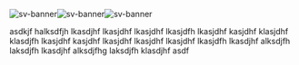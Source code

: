 ![sv-banner](https://github.com/glentiktak/DJ-as-Code/assets/11195748/754c566e-8602-45eb-a90b-e61dd9b299fc)![sv-banner](https://github.com/glentiktak/DJ-as-Code/assets/11195748/3de194ca-3692-465f-9803-51cf92d39ae6)![sv-banner](https://github.com/glentiktak/DJ-as-Code/assets/11195748/3de194ca-3692-465f-9803-51cf92d39ae6)

asdkjf halksdfjh lkasdjhf lkasjdhf lkasjdhf lkasjdfh lkasjdhf kasjdhf klasjdhf klasdjfh lkasjdhf kasjdhf lkasjdhf lkasjdhf lkasjdhf lkasjdfh lkasdjhf alksdjfh laksdjfh lkasdjhf alksdjfhg laksdjfh klasdjhf asdf

<?xml version="1.0" encoding="UTF-8" standalone="no"?>
<!DOCTYPE svg PUBLIC "-//W3C//DTD SVG 1.1//EN"
 "http://www.w3.org/Graphics/SVG/1.1/DTD/svg11.dtd">
<!-- Generated by graphviz version 2.29.20121209.0545 (20121209.0545)
 -->
<!-- Title: models_diagram Pages: 1 -->
<svg fill="none" width="100%" height="200px" xmlns="http://www.w3.org/2000/svg">
  <foreignObject width="100%" height="100%">
    <div xmlns="http://www.w3.org/1999/xhtml">
      <style>
        .container{
          width: 100%;
        
          display: flex;
          justify-content: center;
          align-items: center;
          color: white;
        }
        
        .background {
          --color-secondary: #F8503C;
          --color-tertiary: #F7913E;

          background: linear-gradient(
            -45deg,
            var(--color-secondary),
            var(--color-tertiary)
          );
        
          width: 100%;
          height: 200px;

          display: flex;
          justify-content: center;
          align-items: center;
          color: white;

          font-family: -apple-system, BlinkMacSystemFont, &quot;Segoe UI&quot;, Roboto, Helvetica, Arial, sans-serif, &quot;Apple Color Emoji&quot;, &quot;Segoe UI Emoji&quot;, &quot;Segoe UI Symbol&quot;;
        }

        .hi {
          display: inline-block;
        }
      </style>
      <div class="container">
        <div class="background">
          <svg width="50px" height="44px" viewBox="0 0 50 44" version="1.1" xmlns="http://www.w3.org/2000/svg" xmlns:xlink="http://www.w3.org/1999/xlink">
            <g id="Socials" stroke="none" stroke-width="1" fill="none" fill-rule="evenodd">
              <path d="M40.9093385,3.21763636 L27.2886876,44 L22.4604028,44 L36.0810536,3.21763636 L40.9093385,3.21763636 Z M50,3.21763636 L36.3793492,44 L31.5510643,44 L45.1717151,3.21763636 L50,3.21763636 Z M24.6049354,0 C27.6623287,0.0425454545 30.4039971,1.79345455 31.7607608,4.47327273 L29.9551921,9.86363636 L28.9105222,6.64 C28.2652743,4.77763636 26.5270627,3.51672727 24.5606359,3.48763636 L21.8222355,3.48709091 C19.8273045,3.48709091 18.0556867,4.75581818 17.4028134,6.64 L15.1252006,13.6707273 C14.8998903,14.3669091 15.1319182,15.1274545 15.7005497,15.578 L23.1568494,21.0152727 L27.2109819,18.0598182 L21.8663534,34.0201818 C19.7735641,39.7450909 14.3361608,43.852 7.92906993,43.9561818 L7.63876281,43.9581818 L7.63876281,40.7385455 L7.67924967,40.7385455 C12.5768887,40.7385455 16.7833463,37.7690909 18.6083414,33.5265455 C17.9908714,34.2756364 17.2704595,34.9598182 16.4505552,35.5576364 C11.2466321,39.3516364 3.98387062,38.2434545 0.133443235,33.1029091 L0,32.9212727 L2.59569786,31.0287273 L2.61367185,31.0534545 C5.39110669,34.8896364 10.7417265,35.74 14.564739,32.9529091 C16.0068337,31.9014545 17.0257228,30.4823636 17.5860028,28.9169091 C14.7664471,31.9001818 10.1111845,32.396 6.70665727,29.914 C3.04032709,27.2409091 2.19899927,22.1161818 4.79324469,18.408 L4.88474862,18.2798182 L7.48044648,20.1723636 L7.46882693,20.1885455 C5.81957748,22.4663636 6.32284911,25.6543636 8.59265499,27.3092727 C10.8624609,28.964 14.0394992,28.4590909 15.6885671,26.1814545 C17.313125,23.9374545 16.8490693,20.8101818 14.6647761,19.1356364 L13.7134257,18.4425455 C11.9142114,17.1307273 11.1453242,14.8210909 11.788212,12.6925455 L11.8194395,12.5929091 L14.0663694,5.65381818 C15.146261,2.31836364 18.222173,0.0483636364 21.7084002,0 L24.6049354,0 Z M25.9346473,10.1183636 C26.8206378,10.1183636 27.538871,10.8390909 27.538871,11.7281818 C27.538871,12.6172727 26.8206378,13.338 25.9346473,13.338 C25.0486569,13.338 24.3304236,12.6172727 24.3304236,11.7281818 C24.3304236,10.8390909 25.0486569,10.1183636 25.9346473,10.1183636 Z M20.3786883,10.1183636 C21.2646788,10.1183636 21.982912,10.8390909 21.982912,11.7281818 C21.982912,12.6172727 21.2646788,13.338 20.3786883,13.338 C19.4926978,13.338 18.7744646,12.6172727 18.7744646,11.7281818 C18.7744646,10.8390909 19.4926978,10.1183636 20.3786883,10.1183636 Z" id="Shape" fill="#FFFFFF" fill-rule="nonzero"/>
            </g>
          </svg>
        </div>
      </div>
    </div>
  </foreignObject>
</svg>












![orbit](https://github.com/glentiktak/DJ-as-Code/assets/11195748/4def8e60-0745-434e-9660-6fe51be6a5e0)

![test 2](https://github.com/glentiktak/DJ-as-Code/assets/11195748/1b38baaa-9416-4537-b268-c4829b3831db)

![svgviewer-output (1)](https://github.com/glentiktak/DJ-as-Code/assets/11195748/a59ae3e0-b393-4bf3-9ee5-6bb39c3c0ea0)



